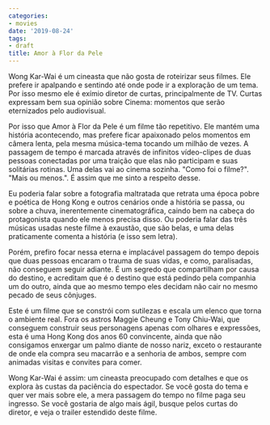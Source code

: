 ```yaml
---
categories:
- movies
date: '2019-08-24'
tags:
- draft
title: Amor à Flor da Pele
---
```


Wong Kar-Wai é um cineasta que não gosta de roteirizar seus filmes. Ele prefere ir apalpando e sentindo até onde pode ir a exploração de um tema. Por isso mesmo ele é exímio diretor de curtas, principalmente de TV. Curtas expressam bem sua opinião sobre Cinema: momentos que serão eternizados pelo audiovisual.

Por isso que Amor à Flor da Pele é um filme tão repetitivo. Ele mantém uma história acontecendo, mas prefere ficar apaixonado pelos momentos em câmera lenta, pela mesma música-tema tocando um milhão de vezes. A passagem de tempo é marcada através de infinitos vídeo-clipes de duas pessoas conectadas por uma traição que elas não participam e suas solitárias rotinas. Uma delas vai ao cinema sozinha. "Como foi o filme?". "Mais ou menos.". É assim que me sinto a respeito desse.

Eu poderia falar sobre a fotografia maltratada que retrata uma época pobre e poética de Hong Kong e outros cenários onde a história se passa, ou sobre a chuva, inerentemente cinematográfica, caindo bem na cabeça do protagonista quando ele menos precisa disso. Ou poderia falar das três músicas usadas neste filme à exaustão, que são belas, e uma delas praticamente comenta a história (e isso sem letra).

Porém, prefiro focar nessa eterna e implacável passagem do tempo depois que duas pessoas encaram o trauma de suas vidas, e como, paralisadas, não conseguem seguir adiante. É um segredo que compartilham por causa do destino, e acreditam que é o destino que está pedindo pela companhia um do outro, ainda que ao mesmo tempo eles decidam não cair no mesmo pecado de seus cônjuges.

Este é um filme que se constrói com sutilezas e escala um elenco que torna o ambiente real. Fora os astros Maggie Cheung e Tony Chiu-Wai, que conseguem construir seus personagens apenas com olhares e expressões, esta é uma Hong Kong dos anos 60 convincente, ainda que não consigamos enxergar um palmo diante de nosso nariz, exceto o restaurante de onde ela compra seu macarrão e a senhoria de ambos, sempre com animadas visitas e convites para comer.

Wong Kar-Wai é assim: um cineasta preocupado com detalhes e que os explora às custas da paciência do espectador. Se você gosta do tema e quer ver mais sobre ele, a mera passagem do tempo no filme paga seu ingresso. Se você gostaria de algo mais ágil, busque pelos curtas do diretor, e veja o trailer estendido deste filme.